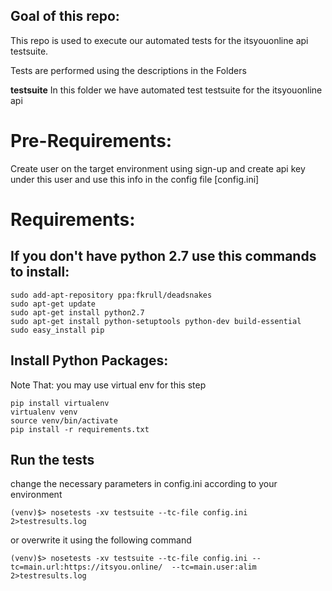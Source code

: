 
## Goal of this repo:
This repo is used to execute our automated tests for the itsyouonline api testsuite.

Tests are performed using the descriptions in the Folders

**testsuite**
In this folder we have automated test testsuite for the itsyouonline api

# Pre-Requirements:
Create user on the target environment using sign-up and create api key under this user and use this info in the config file [config.ini]

# Requirements:

If you don't have python 2.7 use this commands to install:
-----------------------------------------------------------
```
sudo add-apt-repository ppa:fkrull/deadsnakes
sudo apt-get update
sudo apt-get install python2.7
sudo apt-get install python-setuptools python-dev build-essential
sudo easy_install pip
```

Install Python Packages:
------------------------
Note That: you may use virtual env for this step
```
pip install virtualenv
virtualenv venv
source venv/bin/activate
pip install -r requirements.txt
```

Run the tests
---------------
change the necessary parameters in config.ini according to your environment
```
(venv)$> nosetests -xv testsuite --tc-file config.ini  2>testresults.log
```

or overwrite it using the following command
```
(venv)$> nosetests -xv testsuite --tc-file config.ini --tc=main.url:https://itsyou.online/  --tc=main.user:alim 2>testresults.log
```